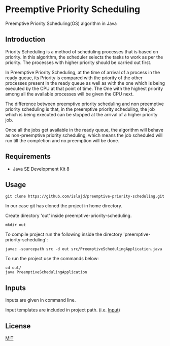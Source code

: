 # Preemptive Priority Scheduling
Preemptive Priority Scheduling(OS) algorithm in Java

## Introduction
Priority Scheduling is a method of scheduling processes that is based on priority. In this algorithm, the scheduler selects the tasks to work as per the priority.
The processes with higher priority should be carried out first.

In Preemptive Priority Scheduling, at the time of arrival of a process in the ready queue, its Priority is compared with the priority of the other processes present in the ready queue as well as with the one which is being executed by the CPU at that point of time. The One with the highest priority among all the available processes will be given the CPU next.

The difference between preemptive priority scheduling and non preemptive priority scheduling is that, in the preemptive priority scheduling, the job which is being executed can be stopped at the arrival of a higher priority job.

Once all the jobs get available in the ready queue, the algorithm will behave as non-preemptive priority scheduling, which means the job scheduled will run till the completion and no preemption will be done.

## Requirements
- Java SE Development Kit 8

## Usage
```
git clone https://github.com/islajd/preemptive-priority-scheduling.git
```
In our case git has cloned the project in home directory.

Create directory 'out' inside preemptive-priority-scheduling.
```
mkdir out
```
To compile project run the following inside the directory 'preemptive-priority-scheduling':
```
javac -sourcepath src -d out src/PreemptiveSchedulingApplication.java
```
To run the project use the commands below:
```
cd out/
java PreemptiveSchedulingApplication
```
## Inputs
Inputs are given in command line.

Input templates are included in project path. (i.e. [Input](inputs/in1.txt))
## License
[MIT](LICENSE)
